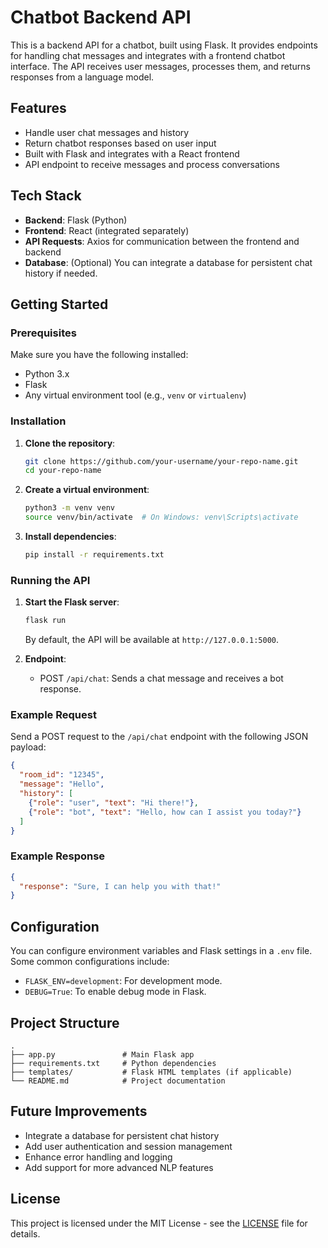 
# Chatbot Backend API

This is a backend API for a chatbot, built using Flask. It provides endpoints for handling chat messages and integrates with a frontend chatbot interface. The API receives user messages, processes them, and returns responses from a language model.

## Features
- Handle user chat messages and history
- Return chatbot responses based on user input
- Built with Flask and integrates with a React frontend
- API endpoint to receive messages and process conversations

## Tech Stack
- **Backend**: Flask (Python)
- **Frontend**: React (integrated separately)
- **API Requests**: Axios for communication between the frontend and backend
- **Database**: (Optional) You can integrate a database for persistent chat history if needed.

## Getting Started

### Prerequisites
Make sure you have the following installed:
- Python 3.x
- Flask
- Any virtual environment tool (e.g., `venv` or `virtualenv`)

### Installation

1. **Clone the repository**:
   ```bash
   git clone https://github.com/your-username/your-repo-name.git
   cd your-repo-name
   ```

2. **Create a virtual environment**:
   ```bash
   python3 -m venv venv
   source venv/bin/activate  # On Windows: venv\Scripts\activate
   ```

3. **Install dependencies**:
   ```bash
   pip install -r requirements.txt
   ```

### Running the API

1. **Start the Flask server**:
   ```bash
   flask run
   ```

   By default, the API will be available at `http://127.0.0.1:5000`.

2. **Endpoint**:
   - POST `/api/chat`: Sends a chat message and receives a bot response.

### Example Request

Send a POST request to the `/api/chat` endpoint with the following JSON payload:

```json
{
  "room_id": "12345",
  "message": "Hello",
  "history": [
    {"role": "user", "text": "Hi there!"},
    {"role": "bot", "text": "Hello, how can I assist you today?"}
  ]
}
```

### Example Response
```json
{
  "response": "Sure, I can help you with that!"
}
```

## Configuration

You can configure environment variables and Flask settings in a `.env` file. Some common configurations include:
- `FLASK_ENV=development`: For development mode.
- `DEBUG=True`: To enable debug mode in Flask.

## Project Structure

```
.
├── app.py               # Main Flask app
├── requirements.txt     # Python dependencies
├── templates/           # Flask HTML templates (if applicable)
└── README.md            # Project documentation
```

## Future Improvements

- Integrate a database for persistent chat history
- Add user authentication and session management
- Enhance error handling and logging
- Add support for more advanced NLP features

## License
This project is licensed under the MIT License - see the [LICENSE](LICENSE) file for details.
